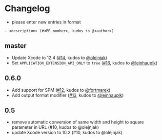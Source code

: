 # Changelog

- please enter new entries in format 

```
- <description> (#<PR_number>, kudos to @<author>)
```

## master

- Update Xcode to 12.4 ([#14](https://github.com/AckeeCZ/Resizin-iOS-SDK/pull/14), kudos to [@olejnjak](https://github.com/olejnjak))
- Set `APPLICATION_EXTENSION_API_ONLY` to `true` ([#16](https://github.com/AckeeCZ/Resizin-iOS-SDK/pull/16), kudos to [@leinhauplk](https://github.com/leinhauplk))

## 0.6.0

- Add support for SPM ([#12](https://github.com/AckeeCZ/Resizin-iOS-SDK/pull/12), kudos to [@fortmarek](https://github.com/fortmarek))
- Add output format modifier ([#13](https://github.com/AckeeCZ/Resizin-iOS-SDK/pull/13), kudos to [@leinhauplk](https://github.com/leinhauplk))

## 0.5

- remove automatic conversion of same width and height to square parameter in URL (#10, kudos to @olejnjak)
- update Xcode version to 10.2 (#10, kudos to @olejnjak)
